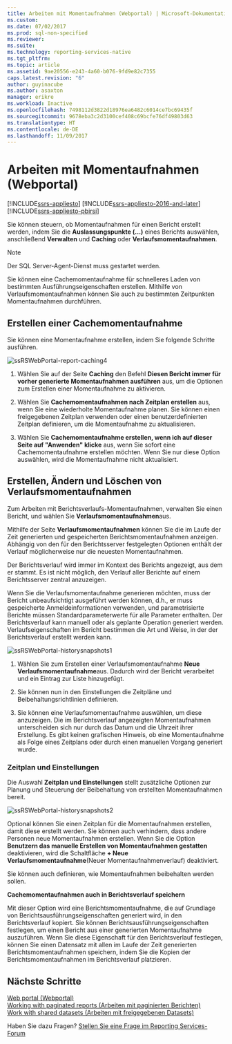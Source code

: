 ```yaml
---
title: Arbeiten mit Momentaufnahmen (Webportal) | Microsoft-Dokumentation
ms.custom: 
ms.date: 07/02/2017
ms.prod: sql-non-specified
ms.reviewer: 
ms.suite: 
ms.technology: reporting-services-native
ms.tgt_pltfrm: 
ms.topic: article
ms.assetid: 9ae20556-e243-4a60-b076-9fd9e82c7355
caps.latest.revision: "6"
author: guyinacube
ms.author: asaxton
manager: erikre
ms.workload: Inactive
ms.openlocfilehash: 7498112d3822d18976ea6482c6014ce7bc69435f
ms.sourcegitcommit: 9678eba3c2d3100cef408c69bcfe76df49803d63
ms.translationtype: HT
ms.contentlocale: de-DE
ms.lasthandoff: 11/09/2017
---
```

# <a name="working-with-snapshots-web-portal"></a>Arbeiten mit Momentaufnahmen (Webportal)

[!INCLUDE[ssrs-appliesto](../includes/ssrs-appliesto.md)] [!INCLUDE[ssrs-appliesto-2016-and-later](../includes/ssrs-appliesto-2016-and-later.md)] [!INCLUDE[ssrs-appliesto-pbirsi](../includes/ssrs-appliesto-pbirs.md)]

Sie können steuern, ob Momentaufnahmen für einen Bericht erstellt werden, indem Sie die **Auslassungspunkte (...)** eines Berichts auswählen, anschließend **Verwalten** und **Caching** oder **Verlaufsmomentaufnahmen**.  
  
> [!NOTE]
> Der SQL Server-Agent-Dienst muss gestartet werden.  
   
Sie können eine Cachemomentaufnahme für schnelleres Laden von bestimmten Ausführungseigenschaften erstellen. Mithilfe von Verlaufsmomentaufnahmen können Sie auch zu bestimmten Zeitpunkten Momentaufnahmen durchführen.  
  
## <a name="creating-a-cache-snapshot"></a>Erstellen einer Cachemomentaufnahme  
  
Sie können eine Momentaufnahme erstellen, indem Sie folgende Schritte ausführen.  
  
![ssRSWebPortal-report-caching4](../reporting-services/media/ssrswebportal-report-caching4.png)  
  
1.  Wählen Sie auf der Seite **Caching** den Befehl **Diesen Bericht immer für vorher generierte Momentaufnahmen ausführen** aus, um die Optionen zum Erstellen einer Momentaufnahme zu aktivieren.  
  
2.  Wählen Sie **Cachemomentaufnahmen nach Zeitplan erstellen** aus, wenn Sie eine wiederholte Momentaufnahme planen. Sie können einen freigegebenen Zeitplan verwenden oder einen benutzerdefinierten Zeitplan definieren, um die Momentaufnahme zu aktualisieren.  
  
3.  Wählen Sie **Cachemomentaufnahme erstellen, wenn ich auf dieser Seite auf "Anwenden" klicke** aus, wenn Sie sofort eine Cachemomentaufnahme erstellen möchten. Wenn Sie nur diese Option auswählen, wird die Momentaufnahme nicht aktualisiert.  
  
## <a name="create-modify-and-delete-history-snapshots"></a>Erstellen, Ändern und Löschen von Verlaufsmomentaufnahmen  
  
Zum Arbeiten mit Berichtsverlaufs-Momentaufnahmen, verwalten Sie einen Bericht, und wählen Sie **Verlaufsmomentaufnahmen**aus.  
  
Mithilfe der Seite **Verlaufsmomentaufnahmen** können Sie die im Laufe der Zeit generierten und gespeicherten Berichtsmomentaufnahmen anzeigen. Abhängig von den für den Berichtsserver festgelegten Optionen enthält der Verlauf möglicherweise nur die neuesten Momentaufnahmen.  
  
Der Berichtsverlauf wird immer im Kontext des Berichts angezeigt, aus dem er stammt. Es ist nicht möglich, den Verlauf aller Berichte auf einem Berichtsserver zentral anzuzeigen.  
  
Wenn Sie die Verlaufsmomentaufnahme generieren möchten, muss der Bericht unbeaufsichtigt ausgeführt werden können, d.h., er muss gespeicherte Anmeldeinformationen verwenden, und parametrisierte Berichte müssen Standardparameterwerte für alle Parameter enthalten. Der Berichtsverlauf kann manuell oder als geplante Operation generiert werden. Verlaufseigenschaften im Bericht bestimmen die Art und Weise, in der der Berichtsverlauf erstellt werden kann.  
  
![ssRSWebPortal-historysnapshots1](../reporting-services/media/ssrswebportal-historysnapshots1.png)  
   
1.  Wählen Sie zum Erstellen einer Verlaufsmomentaufnahme **Neue Verlaufsmomentaufnahme**aus. Dadurch wird der Bericht verarbeitet und ein Eintrag zur Liste hinzugefügt.  
  
2.  Sie können nun in den Einstellungen die Zeitpläne und Beibehaltungsrichtlinien definieren.  
  
3.  Sie können eine Verlaufsmomentaufnahme auswählen, um diese anzuzeigen. Die im Berichtsverlauf angezeigten Momentaufnahmen unterscheiden sich nur durch das Datum und die Uhrzeit ihrer Erstellung. Es gibt keinen grafischen Hinweis, ob eine Momentaufnahme als Folge eines Zeitplans oder durch einen manuellen Vorgang generiert wurde.  
  
### <a name="schedule-and-settings"></a>Zeitplan und Einstellungen  
  
Die Auswahl **Zeitplan und Einstellungen** stellt zusätzliche Optionen zur Planung und Steuerung der Beibehaltung von erstellten Momentaufnahmen bereit.  
  
![ssRSWebPortal-historysnapshots2](../reporting-services/media/ssrswebportal-historysnapshots2.png)  
   
Optional können Sie einen Zeitplan für die Momentaufnahmen erstellen, damit diese erstellt werden. Sie können auch verhindern, dass andere Personen neue Momentaufnahmen erstellen. Wenn Sie die Option **Benutzern das manuelle Erstellen von Momentaufnahmen gestatten** deaktivieren, wird die Schaltfläche **+ Neue Verlaufsmomentaufnahme**(Neuer Momentaufnahmenverlauf) deaktiviert.  
  
Sie können auch definieren, wie Momentaufnahmen beibehalten werden sollen.  
  
**Cachemomentaufnahmen auch in Berichtsverlauf speichern**  
  
Mit dieser Option wird eine Berichtsmomentaufnahme, die auf Grundlage von Berichtsausführungseigenschaften generiert wird, in den Berichtsverlauf kopiert. Sie können Berichtsausführungseigenschaften festlegen, um einen Bericht aus einer generierten Momentaufnahme auszuführen. Wenn Sie diese Eigenschaft für den Berichtsverlauf festlegen, können Sie einen Datensatz mit allen im Laufe der Zeit generierten Berichtsmomentaufnahmen speichern, indem Sie die Kopien der Berichtsmomentaufnahmen im Berichtsverlauf platzieren.

## <a name="next-steps"></a>Nächste Schritte

[Web portal (Webportal)](../reporting-services/web-portal-ssrs-native-mode.md)  
[Working with paginated reports (Arbeiten mit paginierten Berichten)](working-with-paginated-reports-web-portal.md)  
[Work with shared datasets (Arbeiten mit freigegebenen Datasets)](../reporting-services/work-with-shared-datasets-web-portal.md)

Haben Sie dazu Fragen? [Stellen Sie eine Frage im Reporting Services-Forum](http://go.microsoft.com/fwlink/?LinkId=620231)
